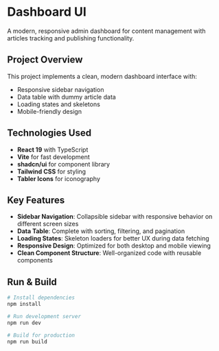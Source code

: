 # Dashboard UI

A modern, responsive admin dashboard for content management with articles tracking and publishing functionality.


## Project Overview

This project implements a clean, modern dashboard interface with:

- Responsive sidebar navigation
- Data table with dummy article data
- Loading states and skeletons
- Mobile-friendly design

## Technologies Used

- **React 19** with TypeScript
- **Vite** for fast development
- **shadcn/ui** for component library
- **Tailwind CSS** for styling
- **Tabler Icons** for iconography

## Key Features

- **Sidebar Navigation**: Collapsible sidebar with responsive behavior on different screen sizes
- **Data Table**: Complete with sorting, filtering, and pagination
- **Loading States**: Skeleton loaders for better UX during data fetching
- **Responsive Design**: Optimized for both desktop and mobile viewing
- **Clean Component Structure**: Well-organized code with reusable components

## Run & Build

```bash
# Install dependencies
npm install

# Run development server
npm run dev

# Build for production
npm run build
```
